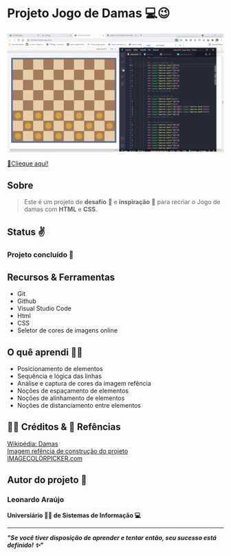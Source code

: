 <h1>Projeto Jogo de Damas 💻😉</h1>

<img src="src/ezgif.com-gif-maker.gif">

<a href="https://araujoleonardo310.github.io/jogo-de-damas/">🔗Clieque aqui!</a>

## Sobre

> Este é um projeto de **desafio** :cartwheeling: e **inspiração** 🤩 para recriar o Jogo de damas com  **HTML** e **CSS**.

## Status ✌️

### Projeto concluído 🚀

## Recursos & Ferramentas 

* Git<br>
* Github<br>
* Visual Studio Code<br>
* Html<br>
* CSS
* Seletor de cores de imagens online

## O quê aprendi 🧑‍💻

* Posicionamento de elementos
* Sequência e lógica das linhas
* Análise e captura de cores da imagem refência
* Noções de espaçamento de elementos
* Noções de alinhamento de elementos
* Noções de distanciamento entre elementos

## 🐧🖖 Créditos & 🔗 Refências 

[Wikipédia: Damas](https://pt.wikipedia.org/wiki/Damas)<br>
[Imagem refência de construção do projeto](https://pt.wikipedia.org/wiki/Damas#/media/Ficheiro:International_draughts.jpg)<br>
[IMAGECOLORPICKER.com](https://imagecolorpicker.com/pt-pt)


## Autor do projeto 👊

### Leonardo Araújo <br>
**Universiário 🧑‍🎓 de Sistemas de Informação 💻**
<hr>

***"Se você tiver disposição de aprender e tentar então, seu sucesso está definido! ✨"*** 

